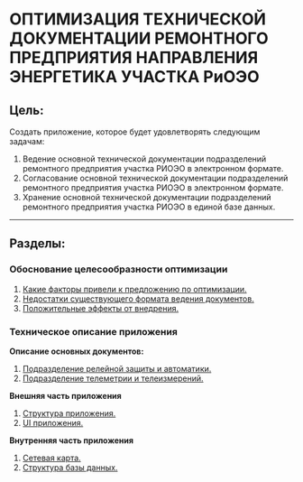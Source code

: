 # **ОПТИМИЗАЦИЯ ТЕХНИЧЕСКОЙ ДОКУМЕНТАЦИИ РЕМОНТНОГО ПРЕДПРИЯТИЯ НАПРАВЛЕНИЯ ЭНЕРГЕТИКА УЧАСТКА РиОЭО**

## **Цель:**

Создать приложение, которое будет удовлетворять следующим задачам:

1. Ведение основной технической документации подразделений ремонтного предприятия участка РИОЭО в электронном формате.
2. Согласование основной технической документации подразделений ремонтного предприятия  участка РИОЭО в электронном формате.
3. Хранение основной технической документации подразделений ремонтного предприятия  участка РИОЭО в единой базе данных.

---

## **Разделы:**

### **Обоснование целесообразности оптимизации**

1. [Какие факторы привели к предложению по оптимизации.](md-files/part-1/part-1.md)
2. [Недостатки существующего формата ведения документов.](md-files/part-1/part-1.md#недостатки-существующего-формата-ведения-документов)
3. [Положительные эффекты от внедрения.](md-files/part-1/part-1.md#положительные-эффекты-от-внедрения)

### **Техническое описание приложения**

**Описание основных документов:**

1. [Подразделение релейной защиты и автоматики.](documents/docs-rsia/README-RSIA.md)
2. [Подразделение телеметрии и телеизмерений.](documents/docs-tm/README-TM.md)

**Внешняя часть приложения**
1. [Структура приложения.](../app_sibur/md-files/part-2/part-2.md)
2. [UI приложения.](../app_sibur/md-files/part-2/part-2-1.md)

**Внутренняя часть приложения**
1. [Сетевая карта.](md-files/md-files/part-2-2.md)
2. [Структура базы данных.](md-files/part-2/part-2-3.md)
